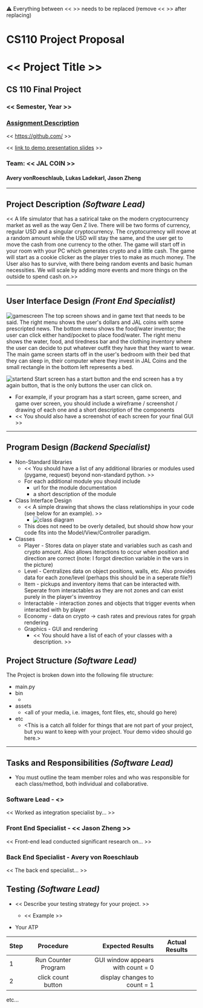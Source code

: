 :warning: Everything between << >> needs to be replaced (remove << >> after replacing)
# CS110 Project Proposal
# << Project Title >>
## CS 110 Final Project
### << Semester, Year >>
### [Assignment Description](https://docs.google.com/document/d/1H4R6yLL7som1lglyXWZ04RvTp_RvRFCCBn6sqv-82ps/edit#)

<< [https://github.com/<repo>](#) >>

<< [link to demo presentation slides](#) >>

### Team: << JAL COIN >>
#### Avery vonRoeschlaub, Lukas Ladekarl, Jason Zheng

***

## Project Description *(Software Lead)*
<< A life simulator that has a satirical take on the modern cryptocurrency market as well as the way Gen Z live. There will be two forms of currency, regular USD and a singular cryptocurrency. The cryptocurrency will move at a random amount while the USD will stay the same, and the user get to move the cash from one currency to the other. The game will start off in your room with your PC which generates crypto and a little cash. The game will start as a cookie clicker as the player tries to make as much money. The User also has to survive, with there being random events and basic human necessities. We will scale by adding more events and more things on the outside to spend cash on.>>

***    

## User Interface Design *(Front End Specialist)*
![gamescreen](assets/gamescreen.jpg)
The top screen shows and in game text that needs to be said. The right menu shows
the user's dollars and JAL coins with some prescripted news. The bottom menu shows
the food/water inventor; the user can click either hand/pocket to place food/water. The right menu shows the water, food, and tiredness bar and the clothing inventory where the user can decide to put whatever outfit they have that they want to wear. The main game screen starts off in the user's bedroom with their bed that they can sleep in, their computer where they invest in JAL Coins and the small rectangle in the bottom left represents a bed.

![startend](assets/startend.jpg)
Start screen has a start button and the end screen has a try again button, that
is the only buttons the user can click on.

* For example, if your program has a start screen, game screen, and game over screen, you should include a wireframe / screenshot / drawing of each one and a short description of the components
* << You should also have a screenshot of each screen for your final GUI >>

***        

## Program Design *(Backend Specialist)*
* Non-Standard libraries
    * << You should have a list of any additional libraries or modules used (pygame, request) beyond non-standard python. >>
    * For each additional module you should include
        * url for the module documentation
        * a short description of the module
* Class Interface Design
    * << A simple drawing that shows the class relationships in your code (see below for an example). >>
        * ![class diagram](assets/class_diagram.jpg)
    * This does not need to be overly detailed, but should show how your code fits into the Model/View/Controller paradigm.
* Classes
  * Player - Stores data on player state and variables such as cash and crypto amount. Also allows iteractions to occur when position and direction are correct (note: I forgot direction variable in the vars in the picture)
  * Level - Centralizes data on object positions, walls, etc. Also provides data for each zone/level (perhaps this should be in a seperate file?)
  * Item - pickups and inventory items that can be interacted with. Seperate from interactables as they are not zones and can exist purely in the player's inventroy
  * Interactable - interaction zones and objects that trigger events when interacted with by player
  * Economy - data on crypto -> cash rates and previous rates for grpah rendering 
  * Graphics - GUI and rendering
    * << You should have a list of each of your classes with a description. >>

## Project Structure *(Software Lead)*

The Project is broken down into the following file structure:
* main.py
* bin
    * <all of your python files should go here>
* assets
    * <all of your media, i.e. images, font files, etc, should go here)
* etc
    * <This is a catch all folder for things that are not part of your project, but you want to keep with your project. Your demo video should go here.>

***

## Tasks and Responsibilities *(Software Lead)*
* You must outline the team member roles and who was responsible for each class/method, both individual and collaborative.

### Software Lead - <<Lukas Ladekarl>>

<< Worked as integration specialist by... >>

### Front End Specialist - << Jason Zheng >>

<< Front-end lead conducted significant research on... >>

### Back End Specialist - Avery von Roeschlaub

<< The back end specialist... >>

## Testing *(Software Lead)*
* << Describe your testing strategy for your project. >>
    * << Example >>

* Your ATP

| Step                  | Procedure     | Expected Results  | Actual Results |
| ----------------------|:-------------:| -----------------:| -------------- |
|  1  | Run Counter Program  | GUI window appears with count = 0  |          |
|  2  | click count button  | display changes to count = 1 |                 |
etc...

